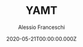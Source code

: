 ---
title: YAMT
github: https://github.com/PandaSekh/Jekyll-YAMT
demo: https://yamt.netlify.app/
author: Alessio Franceschi
date: 2020-05-21T00:00:00.000Z
ssg:
  - Jekyll
cms:
  - Markdown
description: YAMT is a minimal Jekyll theme focused on simplicity and ease-of-use.
draft: true
publish_date: '2020-05-12T19:18:18Z'
update_date: '2021-02-27T12:36:58Z'
github_star: 70
github_fork: 82
---